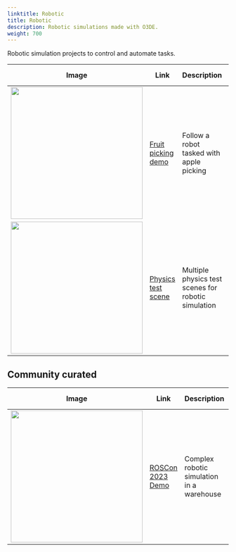 ```yaml
---
linktitle: Robotic
title: Robotic
description: Robotic simulations made with O3DE.
weight: 700
---
```


Robotic simulation projects to control and automate tasks.

| Image | Link | Description | Language | Last Updated |
| - | - | - | - | - |
| <img src="/images/learning-guide/samples/robotic/fruit-picking.png" width="300px" /> | [Fruit picking demo](https://github.com/o3de/ROSConDemo) | Follow a robot tasked with apple picking | C++, Lua | N/A |
| <img src="/images/learning-guide/samples/robotic/physics-test-scene.png" width="300px" /> | [Physics test scene](https://github.com/o3de/o3de-physics-test-scene) | Multiple physics test scenes for robotic simulation | C++, Lua | N/A |

## Community curated

| Image | Link | Description | Language | Last Updated |
| - | - | - | - | - |
| <img src="/images/learning-guide/samples/robotic/roscon-2023.png" width="300px" /> | [ROSCon 2023 Demo](https://github.com/RobotecAI/ROSCon2023Demo) | Complex robotic simulation in a warehouse | C++ | N/A |
